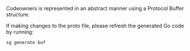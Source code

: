 Codeowners is represented in an abstract manner using a Protocol Buffer structure.

If making changes to the proto file, please refresh the generated Go code by running:

```
sg generate buf
```
